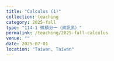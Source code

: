 ```yaml
---
title: "Calculus (1)"
collection: teaching
category: 2025-fall
type: "114-1 微積分一（資訊系）"
permalink: /teaching/2025-fall-calculus
venue: ""
date: 2025-07-01
location: "Taiwan, Taiwan"
---
```


&nbsp;



